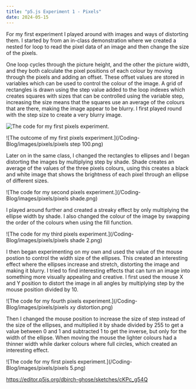 ```yaml
---
title: "p5.js Experiment 1 - Pixels"
date: 2024-05-15
---
```


For my first experiment I played around with images and ways of distorting them.
I started by from an in-class demonstration where we created a nested for loop to read the pixel data of an image and then change the size of the pixels.

One loop cycles through the picture height, and the other the picture width, and they both calculate the pixel positions of each colour by moving through the pixels and adding an offset. These offset values are stored in variables which can be used to control the colour of the image. A grid of rectangles is drawn using the step value added to the loop indexes which creates squares with sizes that can be controlled using the variable step, increasing the size means that the squares use an average of the colours that are there, making the image appear to be blurry. I first played round with the step size to create a very blurry image.


![The code for my first pixels experiment.](/Coding-Blog/images/pixels/pixels-1.png) 

![The outcome of my first pixels experiment.](/Coding-Blog/images/pixels/pixels step 100.png) 

Later on in the same class, I changed the rectangles to ellipses and I began distorting the images by multiplying step by shade. Shade creates an average of the values of the three pixels colours, using this creates a black and white image that shows the brightness of each pixel through an ellipse of different sizes.

![The code for my second pixels experiment.](/Coding-Blog/images/pixels/pixels shade.png) 

  
I played around further and created a streaky effect by only multiplying the ellipse width by shade. I also changed the colour of the image by swapping the order of the colours when using the fill function.

![The code for my third pixels experiment.](/Coding-Blog/images/pixels/pixels shade 2.png) 

I then began experimenting on my own and used the value of the mouse postion to control the width size of the ellipses. This created an interesting effect where the ellipses increase and stretch, distorting the image and making it blurry.
I tried to find interesting effects that can turn an image into something more visually appealing and creative. I first used the mouse X and Y position to distort the image in all angles by multiplying step by the mouse position divided by 10.

![The code for my fourth pixels experiment.](/Coding-Blog/images/pixels/pixels xy distortion.png) 


Then I changed the mouse position to increase the size of step instead of the size of the ellipses, and multiplied it by shade divided by 255 to get a value between 0 and 1 and subtracted 1 to get the inverse, but only for the width of the ellipse. When moving the mouse the lighter colours had a thinner width while darker colours where full circles, which created an interesting effect.

![The code for my first pixels experiment.](/Coding-Blog/images/pixels/pixels 5.png) 

https://editor.p5js.org/dbirch-ghose/sketches/cKPc_g54Q
